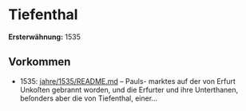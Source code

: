 # Tiefenthal

**Ersterwähnung:** 1535

## Vorkommen
- 1535: [jahre/1535/README.md](../jahre/1535/README.md) – Pauls-
marktes auf der von Erfurt Unkoſten gebrannt worden,
und die Erfurter und ihre Unterthanen, beſonders aber
die von Tiefenthal, einer...
